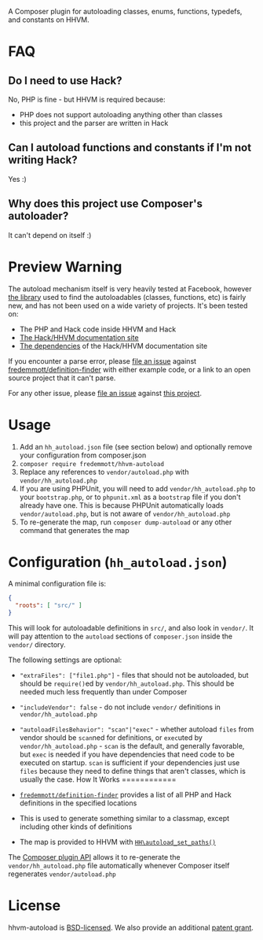 A Composer plugin for autoloading classes, enums, functions, typedefs, and constants on HHVM.

FAQ
===

Do I need to use Hack?
----------------------

No, PHP is fine - but HHVM is required because:

 - PHP does not support autoloading anything other than classes
 - this project and the parser are written in Hack

Can I autoload functions and constants if I'm not writing Hack?
---------------------------------------------------------------

Yes :)

Why does this project use Composer's autoloader?
------------------------------------------------

It can't depend on itself :)

Preview Warning
===============

The autoload mechanism itself is very heavily tested at Facebook, however
[the library](https://github.com/fredemmott/definition-finder/) used to find the autoloadables (classes,
functions, etc) is fairly new, and has not been used on a wide variety of projects. It's been tested on:

 - The PHP and Hack code inside HHVM and Hack
 - [The Hack/HHVM documentation site](https://github.com/hhvm/user-documentation/)
 - [The dependencies](https://github.com/hhvm/user-documentation/blob/master/composer.lock) of the Hack/HHVM documentation site

If you encounter a parse error, please [file an issue](https://github.com/fredemmott/definition-finder/issues) against [fredemmott/definition-finder](https://github.com/fredemmott/definition-finder/) with either example code, or a link to an open source project that it can't parse.

For any other issue, please [file an issue](https://github.com/fredemmott/hhvm-autoload/issues) against [this project](https://github.com/fredemmott/hhvm-autoload).

Usage
=====

1. Add an `hh_autoload.json` file (see section below) and optionally remove your configuration from composer.json
2. `composer require fredemmott/hhvm-autoload`
3. Replace any references to `vendor/autoload.php` with  `vendor/hh_autoload.php`
4. If you are using PHPUnit, you will need to add `vendor/hh_autoload.php` to your `bootstrap.php`, or to `phpunit.xml` as a `bootstrap` file if you don't already have one. This is because PHPUnit automatically loads `vendor/autoload.php`, but is not aware of `vendor/hh_autoload.php`
5. To re-generate the map, run `composer dump-autoload` or any other command that generates the map

Configuration (`hh_autoload.json`)
==================================

A minimal configuration file is:

```JSON
{
  "roots": [ "src/" ]
}
```

This will look for autoloadable definitions in `src/`, and also look in `vendor/`. It will pay attention to the `autoload` sections of `composer.json` inside the `vendor/` directory.

The following settings are optional:

 - `"extraFiles": ["file1.php"]` - files that should not be autoloaded, but should be `require()`ed by `vendor/hh_autoload.php`. This should be needed much less frequently than under Composer
 - `"includeVendor": false` - do not include `vendor/` definitions in `vendor/hh_autoload.php`
 - `"autoloadFilesBehavior": "scan"|"exec"` - whether autoload `files` from vendor should be `scan`ned for definitions, or `exec`uted by `vendor/hh_autoload.php` - `scan` is the default, and generally favorable, but `exec` is needed if you have dependencies that need code to be executed on startup. `scan` is sufficient if your dependencies just use `files` because they need to define things that aren't classes, which is usually the case.
How It Works
============

 - [`fredemmott/definition-finder`](https://github.com/fredemmott/definition-finder/) provides a list of all PHP and Hack definitions in the specified locations
 - This is used to generate something similar to a classmap, except including other kinds of definitions
 - The map is provided to HHVM with [`HH\autoload_set_paths()`](https://docs.hhvm.com/hack/reference/function/HH.autoload_set_paths/)

The [Composer plugin API](https://getcomposer.org/doc/articles/plugins.md) allows it to re-generate the `vendor/hh_autoload.php` file automatically whenever Composer itself regenerates `vendor/autoload.php`

License
=======

hhvm-autoload is [BSD-licensed](LICENSE). We also provide an additional [patent grant](PATENTS).
